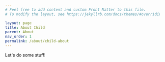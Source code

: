 ```yaml
---
# Feel free to add content and custom Front Matter to this file.
# To modify the layout, see https://jekyllrb.com/docs/themes/#overriding-theme-defaults

layout: page
title: About Child
parent: About
nav_order: 1
permalink: /about/child-about
---
```


Let's do some stuff!